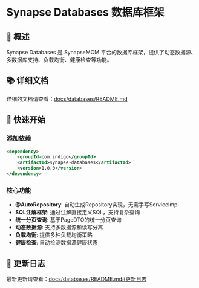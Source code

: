# Synapse Databases 数据库框架

## 📖 概述

Synapse Databases 是 SynapseMOM 平台的数据库框架，提供了动态数据源、多数据库支持、负载均衡、健康检查等功能。

## 📚 详细文档

详细的文档请查看：[docs/databases/README.md](../../../docs/databases/README.md)

## 🚀 快速开始

### 添加依赖

```xml
<dependency>
    <groupId>com.indigo</groupId>
    <artifactId>synapse-databases</artifactId>
    <version>1.0.0</version>
</dependency>
```

### 核心功能

- **@AutoRepository**: 自动生成Repository实现，无需手写ServiceImpl
- **SQL注解框架**: 通过注解直接定义SQL，支持复杂查询
- **统一分页查询**: 基于PageDTO的统一分页查询
- **动态数据源**: 支持多数据源和读写分离
- **负载均衡**: 提供多种负载均衡策略
- **健康检查**: 自动检测数据源健康状态

## 📝 更新日志

最新更新请查看：[docs/databases/README.md#更新日志](../../../docs/databases/README.md#更新日志) 